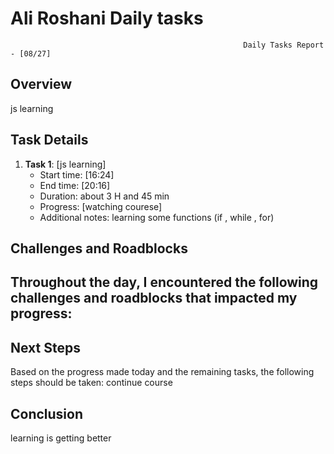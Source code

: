 # Ali Roshani Daily tasks
                                                        Daily Tasks Report - [08/27]
 
## Overview

js learning
 
## Task Details

1. **Task 1**: [js learning]
   - Start time: [16:24]
   - End time: [20:16]
   - Duration:  about 3 H and 45 min
   - Progress: [watching courese]
   - Additional notes: learning some functions (if , while , for)

## Challenges and Roadblocks

Throughout the day, I encountered the following challenges and roadblocks that impacted my progress:
-


## Next Steps

Based on the progress made today and the remaining tasks, the following steps should be taken:
continue course


## Conclusion
learning is getting better

